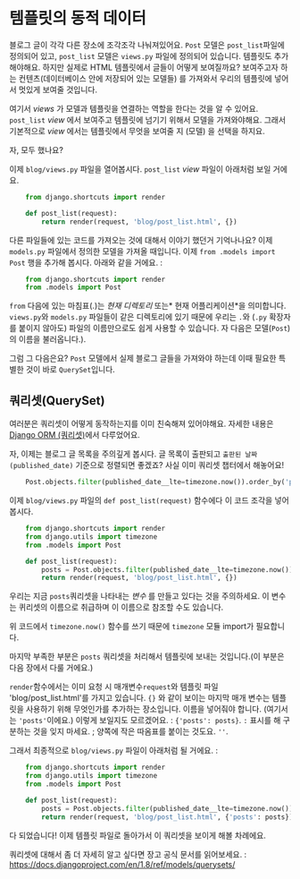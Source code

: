 # 템플릿의 동적 데이터

블로그 글이 각각 다른 장소에 조각조각 나눠져있어요. `Post` 모델은 `post_list`파일에 정의되어 있고, `post_list` 모델은 `views.py` 파일에 정의되어 있습니다. 템플릿도 추가해야해요. 하지만 실제로 HTML 템플릿에서 글들이 어떻게 보여질까요? 보여주고자 하는 컨텐츠(데이터베이스 안에 저장되어 있는 모델들) 를 가져와서 우리의 템플릿에 넣어서 멋있게 보여줄 것입니다.

여기서 *views* 가 모델과 템플릿을 연결하는 역할을 한다는 것을 알 수 있어요. `post_list` *view* 에서 보여주고 템플릿에 넘기기 위해서 모델을 가져와야해요. 그래서 기본적으로 *view* 에서는 템플릿에서 무엇을 보여줄 지 (모델) 을 선택을 하지요.

자, 모두 했나요?

이제 `blog/views.py` 파일을 열어봅시다. `post_list` *view* 파일이 아래처럼 보일 거에요.

```python
    from django.shortcuts import render

    def post_list(request):
        return render(request, 'blog/post_list.html', {})
```

다른 파일들에 있는 코드를 가져오는 것에 대해서 이야기 했던거 기억나나요? 이제 `models.py` 파일에서 정의한 모델을 가져올 때입니다. 이제 `from .models import Post` 행을 추가해 봅시다. 아래와 같을 거에요. :

```python
    from django.shortcuts import render
    from .models import Post
```

`from` 다음에 있는 마침표(.)는 *현재 디렉토리* 또는* 현재 어플리케이션*을 의미합니다. `views.py`와 `models.py` 파일들이 같은 디렉토리에 있기 때문에 우리는 `.`와 (`.py` 확장자를 붙이지 않아도) 파일의 이름만으로도 쉽게 사용할 수 있습니다. 자 다음은 모델(`Post`)의 이름을 불러옵니다.).

그럼 그 다음은요? `Post` 모델에서 실제 블로그 글들을 가져와야 하는데 이때 필요한 특별한 것이 바로 `QuerySet`입니다.

## 쿼리셋(QuerySet)

여러분은 쿼리셋이 어떻게 동작하는지를 이미 친숙해져 있어야해요. 자세한 내용은 [Django ORM (쿼리셋)][1]에서 다루었어요.

 [1]: ../django_orm/README.md

자, 이제는 블로그 글 목록을 주의깊게 봅시다. 글 목록이 출판되고 `출판된 날짜(published_date)` 기준으로 정렬되면 좋겠죠? 사실 이미 쿼리셋 챕터에서 해놓어요!

```python
    Post.objects.filter(published_date__lte=timezone.now()).order_by('published_date')
```

이제 `blog/views.py` 파일의 `def post_list(request)` 함수에다 이 코드 조각을 넣어봅시다.

```python
    from django.shortcuts import render
    from django.utils import timezone
    from .models import Post

    def post_list(request):
        posts = Post.objects.filter(published_date__lte=timezone.now()).order_by('published_date')
        return render(request, 'blog/post_list.html', {})
```

우리는 지금 `posts`쿼리셋을 나타내는 *변수* 를 만들고 있다는 것을 주의하세요. 이 변수는 퀴리셋의 이름으로 취급하며 이 이름으로 참조할 수도 있습니다.

위 코드에서 `timezone.now()` 함수를 쓰기 때문에 `timezone` 모듈 import가 필요합니다.

마지막 부족한 부분은 `posts` 쿼리셋을 처리해서 템플릿에 보내는 것입니다.(이 부분은 다음 장에서 다룰 거에요.)

`render`함수에서는 이미 요청 시 매개변수`request`와 템플릿 파일 'blog/post_list.html'를 가지고 있습니다. `{}` 와 같이 보이는 마지막 매개 변수는 템플릿을 사용하기 위해 무엇인가를 추가하는 장소입니다. 이름을 넣어줘야 합니다. (여기서는 `'posts'`이에요.) 이렇게 보일지도 모르겠어요. : `{'posts': posts}`. `:` 표시를 해 구분하는 것을 잊지 마세요. ; 양쪽에 작은 따옴표를 붙이는 것도요. `''`.

그래서 최종적으로 `blog/views.py` 파일이 아래처럼 될 거에요. :

```python
    from django.shortcuts import render
    from django.utils import timezone
    from .models import Post

    def post_list(request):
        posts = Post.objects.filter(published_date__lte=timezone.now()).order_by('published_date')
        return render(request, 'blog/post_list.html', {'posts': posts})
```

다 되었습니다! 이제 템플릿 파일로 돌아가서 이 쿼리셋을 보이게 해볼 차례에요.

쿼리셋에 대해서 좀 더 자세히 알고 싶다면 장고 공식 문서를 읽어보세요. : https://docs.djangoproject.com/en/1.8/ref/models/querysets/
